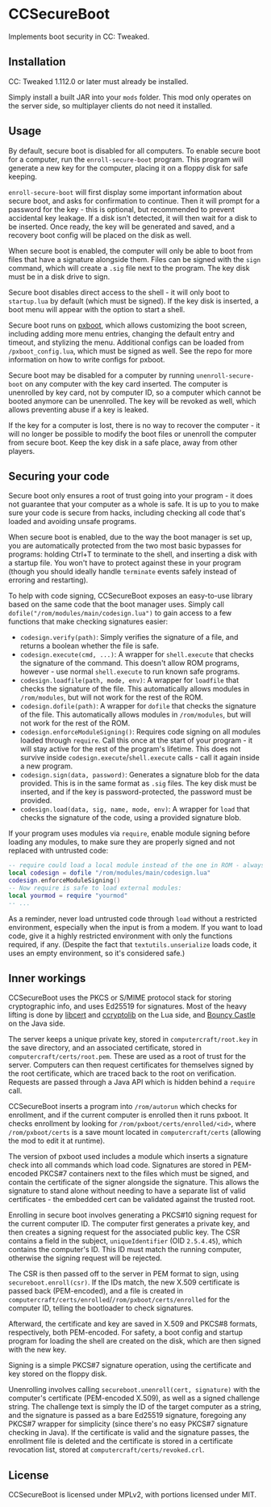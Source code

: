 # CCSecureBoot
Implements boot security in CC: Tweaked.

## Installation
CC: Tweaked 1.112.0 or later must already be installed.

Simply install a built JAR into your `mods` folder. This mod only operates on the server side, so multiplayer clients do not need it installed.

## Usage
By default, secure boot is disabled for all computers. To enable secure boot for a computer, run the `enroll-secure-boot` program. This program will generate a new key for the computer, placing it on a floppy disk for safe keeping.

`enroll-secure-boot` will first display some important information about secure boot, and asks for confirmation to continue. Then it will prompt for a password for the key - this is optional, but recommended to prevent accidental key leakage. If a disk isn't detected, it will then wait for a disk to be inserted. Once ready, the key will be generated and saved, and a recovery boot config will be placed on the disk as well.

When secure boot is enabled, the computer will only be able to boot from files that have a signature alongside them. Files can be signed with the `sign` command, which will create a `.sig` file next to the program. The key disk must be in a disk drive to sign.

Secure boot disables direct access to the shell - it will only boot to `startup.lua` by default (which must be signed). If the key disk is inserted, a boot menu will appear with the option to start a shell.

Secure boot runs on [pxboot](https://github.com/Phoenix-ComputerCraft/pxboot), which allows customizing the boot screen, including adding more menu entries, changing the default entry and timeout, and stylizing the menu. Additional configs can be loaded from `/pxboot_config.lua`, which must be signed as well. See the repo for more information on how to write configs for pxboot.

Secure boot may be disabled for a computer by running `unenroll-secure-boot` on any computer with the key card inserted. The computer is unenrolled by key card, not by computer ID, so a computer which cannot be booted anymore can be unenrolled. The key will be revoked as well, which allows preventing abuse if a key is leaked.

If the key for a computer is lost, there is no way to recover the computer - it will no longer be possible to modify the boot files or unenroll the computer from secure boot. Keep the key disk in a safe place, away from other players.

## Securing your code
Secure boot only ensures a root of trust going into your program - it does not guarantee that your computer as a whole is safe. It is up to you to make sure your code is secure from hacks, including checking all code that's loaded and avoiding unsafe programs.

When secure boot is enabled, due to the way the boot manager is set up, you are automatically protected from the two most basic bypasses for programs: holding Ctrl+T to terminate to the shell, and inserting a disk with a startup file. You won't have to protect against these in your program (though you should ideally handle `terminate` events safely instead of erroring and restarting).

To help with code signing, CCSecureBoot exposes an easy-to-use library based on the same code that the boot manager uses. Simply call `dofile("/rom/modules/main/codesign.lua")` to gain access to a few functions that make checking signatures easier:
- `codesign.verify(path)`: Simply verifies the signature of a file, and returns a boolean whether the file is safe.
- `codesign.execute(cmd, ...)`: A wrapper for `shell.execute` that checks the signature of the command. This doesn't allow ROM programs, however - use normal `shell.execute` to run known safe programs.
- `codesign.loadfile(path, mode, env)`: A wrapper for `loadfile` that checks the signature of the file. This automatically allows modules in `/rom/modules`, but will not work for the rest of the ROM.
- `codesign.dofile(path)`: A wrapper for `dofile` that checks the signature of the file. This automatically allows modules in `/rom/modules`, but will not work for the rest of the ROM.
- `codesign.enforceModuleSigning()`: Requires code signing on all modules loaded through `require`. Call this once at the start of your program - it will stay active for the rest of the program's lifetime. This does not survive inside `codesign.execute`/`shell.execute` calls - call it again inside a new program.
- `codesign.sign(data, password)`: Generates a signature blob for the data provided. This is in the same format as `.sig` files. The key disk must be inserted, and if the key is password-protected, the password must be provided.
- `codesign.load(data, sig, name, mode, env)`: A wrapper for `load` that checks the signature of the code, using a provided signature blob.

If your program uses modules via `require`, enable module signing before loading any modules, to make sure they are properly signed and not replaced with untrusted code:

```lua
-- require could load a local module instead of the one in ROM - always use dofile to load codesign:
local codesign = dofile "/rom/modules/main/codesign.lua"
codesign.enforceModuleSigning()
-- Now require is safe to load external modules:
local yourmod = require "yourmod"
-- ...
```

As a reminder, never load untrusted code through `load` without a restricted environment, especially when the input is from a modem. If you want to load code, give it a highly restricted environment with only the functions required, if any. (Despite the fact that `textutils.unserialize` loads code, it uses an empty environment, so it's considered safe.)

## Inner workings
CCSecureBoot uses the PKCS or S/MIME protocol stack for storing cryptographic info, and uses Ed25519 for signatures. Most of the heavy lifting is done by [libcert](https://github.com/Phoenix-ComputerCraft/libcert) and [ccryptolib](https://github.com/migeyel/ccryptolib) on the Lua side, and [Bouncy Castle](https://www.bouncycastle.org) on the Java side.

The server keeps a unique private key, stored in `computercraft/root.key` in the save directory, and an associated certificate, stored in `computercraft/certs/root.pem`. These are used as a root of trust for the server. Computers can then request certificates for themselves signed by the root certificate, which are traced back to the root on verification. Requests are passed through a Java API which is hidden behind a `require` call.

CCSecureBoot inserts a program into `/rom/autorun` which checks for enrollment, and if the current computer is enrolled then it runs pxboot. It checks enrollment by looking for `/rom/pxboot/certs/enrolled/<id>`, where `/rom/pxboot/certs` is a save mount located in `computercraft/certs` (allowing the mod to edit it at runtime).

The version of pxboot used includes a module which inserts a signature check into all commands which load code. Signatures are stored in PEM-encoded PKCS#7 containers next to the files which must be signed, and contain the certificate of the signer alongside the signature. This allows the signature to stand alone without needing to have a separate list of valid certificates - the embedded cert can be validated against the trusted root.

Enrolling in secure boot involves generating a PKCS#10 signing request for the current computer ID. The computer first generates a private key, and then creates a signing request for the associated public key. The CSR contains a field in the subject, `uniqueIdentifier` (OID `2.5.4.45`), which contains the computer's ID. This ID must match the running computer, otherwise the signing request will be rejected.

The CSR is then passed off to the server in PEM format to sign, using `secureboot.enroll(csr)`. If the IDs match, the new X.509 certificate is passed back (PEM-encoded), and a file is created in `computercraft/certs/enrolled`/`/rom/pxboot/certs/enrolled` for the computer ID, telling the bootloader to check signatures.

Afterward, the certificate and key are saved in X.509 and PKCS#8 formats, respectively, both PEM-encoded. For safety, a boot config and startup program for loading the shell are created on the disk, which are then signed with the new key.

Signing is a simple PKCS#7 signature operation, using the certificate and key stored on the floppy disk.

Unenrolling involves calling `secureboot.unenroll(cert, signature)` with the computer's certificate (PEM-encoded X.509), as well as a signed challenge string. The challenge text is simply the ID of the target computer as a string, and the signature is passed as a bare Ed25519 signature, foregoing any PKCS#7 wrapper for simplicity (since there's no easy PKCS#7 signature checking in Java). If the certificate is valid and the signature passes, the enrollment file is deleted and the certificate is stored in a certificate revocation list, stored at `computercraft/certs/revoked.crl`.

## License
CCSecureBoot is licensed under MPLv2, with portions licensed under MIT.
